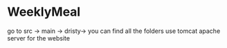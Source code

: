 # WeeklyMeal
 go to src -> main -> dristy-> you can find all the folders
 use tomcat apache server for the website

